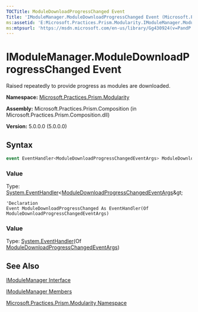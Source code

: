 ```yaml
---
TOCTitle: ModuleDownloadProgressChanged Event
Title: 'IModuleManager.ModuleDownloadProgressChanged Event (Microsoft.Practices.Prism.Modularity)'
ms:assetid: 'E:Microsoft.Practices.Prism.Modularity.IModuleManager.ModuleDownloadProgressChanged'
ms:mtpsurl: 'https://msdn.microsoft.com/en-us/library/Gg430924(v=PandP.50)'
---
```


# IModuleManager.ModuleDownloadProgressChanged Event

Raised repeatedly to provide progress as modules are downloaded.

**Namespace:** [Microsoft.Practices.Prism.Modularity](https://msdn.microsoft.com/en-us/library/microsoft.practices.prism.modularity(v=pandp.50))

**Assembly:** Microsoft.Practices.Prism.Composition (in Microsoft.Practices.Prism.Composition.dll)

**Version:** 5.0.0.0 (5.0.0.0)

## Syntax

```C#
event EventHandler<ModuleDownloadProgressChangedEventArgs> ModuleDownloadProgressChanged
```

### Value

Type: [System.EventHandler](http://msdn.microsoft.com/en-us/library/db0etb8x)&lt;[ModuleDownloadProgressChangedEventArgs](https://msdn.microsoft.com/en-us/library/microsoft.practices.prism.modularity.moduledownloadprogresschangedeventargs(v=pandp.50))&gt;

```VB
'Declaration
Event ModuleDownloadProgressChanged As EventHandler(Of ModuleDownloadProgressChangedEventArgs)
```

### Value

Type: [System.EventHandler](http://msdn.microsoft.com/en-us/library/db0etb8x)(Of [ModuleDownloadProgressChangedEventArgs](https://msdn.microsoft.com/en-us/library/microsoft.practices.prism.modularity.moduledownloadprogresschangedeventargs(v=pandp.50)))

## See Also

[IModuleManager Interface](https://msdn.microsoft.com/en-us/library/microsoft.practices.prism.modularity.imodulemanager(v=pandp.50))

[IModuleManager Members](https://msdn.microsoft.com/en-us/library/microsoft.practices.prism.modularity.imodulemanager_members(v=pandp.50))

[Microsoft.Practices.Prism.Modularity Namespace](https://msdn.microsoft.com/en-us/library/microsoft.practices.prism.modularity(v=pandp.50))
